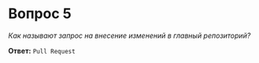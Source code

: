 # Вопрос 5

*Как называют запрос на внесение изменений в главный репозиторий?*

**Ответ:** `Pull Request`
